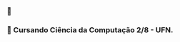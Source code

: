 ### 👋

### 🔭 Cursando Ciência da Computação 2/8 - UFN.

<!--
**MiguelToller/MiguelToller** is a ✨ _special_ ✨ repository because its `README.md` (this file) appears on your GitHub profile.


